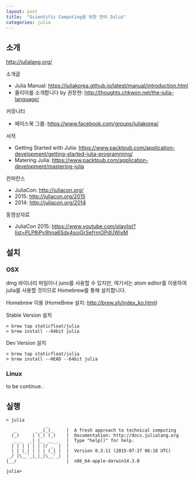 ```yaml
---
layout: post
title:  "Scientific Computing을 위한 언어 Julia"
categories: julia
---
```


## 소개
http://julialang.org/

소개글

* Julia Manual: https://juliakorea.github.io/latest/manual/introduction.html
* 줄리아를 소개합니다 by 권창현: http://thoughts.chkwon.net/the-julia-language/

커뮤니티

* 페이스북 그룹: https://www.facebook.com/groups/juliakorea/

서적

* Getting Started with Julia: https://www.packtpub.com/application-development/getting-started-julia-programming/
* Matering Julia: https://www.packtpub.com/application-development/mastering-julia

컨퍼런스

* JuliaCon: http://juliacon.org/
 * 2015: http://juliacon.org/2015
 * 2014: http://juliacon.org/2014


동영상자료

* JuliaCon 2015: https://www.youtube.com/playlist?list=PLP8iPy9hna6Sdx4soiGrSefrmOPdUWixM

## 설치
### OSX
dmg 바이너리 파일이나 juno를 사용할 수 있지만, 여기서는 atom editor를 이용하여 julia를 사용할 것이므로
Homebrew를 통해 설치합니다.

Homebrew 이용 (HomeBrew 설치: http://brew.sh/index_ko.html)

Stable Version 설치

```
> brew tap staticfloat/julia
> brew install --64bit julia
```

Dev Version 설치

```
> brew tap staticfloat/julia
> brew install --HEAD --64bit julia
```

### Linux
to be continue..

## 실행
```
> julia
               _
   _       _ _(_)_     |  A fresh approach to technical computing
  (_)     | (_) (_)    |  Documentation: http://docs.julialang.org
   _ _   _| |_  __ _   |  Type "help()" for help.
  | | | | | | |/ _` |  |
  | | |_| | | | (_| |  |  Version 0.3.11 (2015-07-27 06:18 UTC)
 _/ |\__'_|_|_|\__'_|  |  
|__/                   |  x86_64-apple-darwin14.3.0

julia>

```
